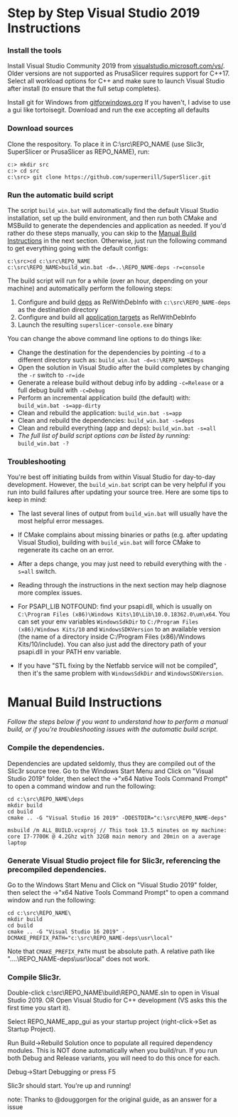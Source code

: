 # Step by Step Visual Studio 2019 Instructions

### Install the tools

Install Visual Studio Community 2019 from [visualstudio.microsoft.com/vs/](https://visualstudio.microsoft.com/vs/). Older versions are not supported as PrusaSlicer requires support for C++17.
Select all workload options for C++ and make sure to launch Visual Studio after install (to ensure that the full setup completes).

Install git for Windows from [gitforwindows.org](https://gitforwindows.org/)
If you haven't, I advise to use a gui like tortoisegit.
Download and run the exe accepting all defaults

### Download sources

Clone the respository.  To place it in C:\src\REPO_NAME (use Slic3r, SuperSlicer or PrusaSlicer as REPO_NAME), run:
```
c:> mkdir src
c:> cd src
c:\src> git clone https://github.com/supermerill/SuperSlicer.git
```

### Run the automatic build script

The script `build_win.bat` will automatically find the default Visual Studio installation, set up the build environment, and then run both CMake and MSBuild to generate the dependencies and application as needed. If you'd rather do these steps manually, you can skip to the [Manual Build Instructions](#manual-build-instructions) in the next section. Otherwise, just run the following command to get everything going with the default configs:

```
c:\src>cd c:\src\REPO_NAME
c:\src\REPO_NAME>build_win.bat -d=..\REPO_NAME-deps -r=console
```

The build script will run for a while (over an hour, depending on your machine) and automatically perform the following steps:
1. Configure and build [deps](#compile-the-dependencies) as RelWithDebInfo with `c:\src\REPO_NAME-deps` as the destination directory
2. Configure and build all [application targets](#compile-slic3r) as RelWithDebInfo
3. Launch the resulting `superslicer-console.exe` binary

You can change the above command line options to do things like:
* Change the destination for the dependencies by pointing `-d` to a different directory such as: `build_win.bat -d=s:\REPO_NAMEDeps`
* Open the solution in Visual Studio after the build completes by changing the `-r` switch to `-r=ide`
* Generate a release build without debug info by adding `-c=Release` or a full debug build with `-c=Debug`
* Perform an incremental application build (the default) with: `build_win.bat -s=app-dirty`
* Clean and rebuild the application: `build_win.bat -s=app`
* Clean and rebuild the dependencies: `build_win.bat -s=deps`
* Clean and rebuild everything (app and deps): `build_win.bat -s=all`
* _The full list of build script options can be listed by running:_ `build_win.bat -?`

### Troubleshooting

You're best off initiating builds from within Visual Studio for day-to-day development. However, the `build_win.bat` script can be very helpful if you run into build failures after updating your source tree. Here are some tips to keep in mind:
* The last several lines of output from `build_win.bat` will usually have the most helpful error messages.
* If CMake complains about missing binaries or paths (e.g. after updating Visual Studio), building with `build_win.bat` will force CMake to regenerate its cache on an error.
* After a deps change, you may just need to rebuild everything with the `-s=all` switch.
* Reading through the instructions in the next section may help diagnose more complex issues.

* For PSAPI_LIB NOTFOUND: find your psapi.dll, which is usually on `C:\Program Files (x86)\Windows Kits\10\Lib\10.0.18362.0\um\x64`. You can set your env variables `WindowsSdkDir` to `C:/Program Files (x86)/Windows Kits/10` and `WindowsSDKVersion` to an available version (the name of a directory inside C:/Program Files (x86)/Windows Kits/10/include). You can also just add the directory path of your psapi.dll in your PATH env variable.
* If you have "STL fixing by the Netfabb service will not be compiled", then it's the same problem with `WindowsSdkDir` and `WindowsSDKVersion`.

# Manual Build Instructions

_Follow the steps below if you want to understand how to perform a manual build, or if you're troubleshooting issues with the automatic build script._

### Compile the dependencies.
Dependencies are updated seldomly, thus they are compiled out of the Slic3r source tree.
Go to the Windows Start Menu and Click on "Visual Studio 2019" folder, then select the ->"x64 Native Tools Command Prompt" to open a command window and run the following:
```
cd c:\src\REPO_NAME\deps
mkdir build
cd build
cmake .. -G "Visual Studio 16 2019" -DDESTDIR="c:\src\REPO_NAME-deps"

msbuild /m ALL_BUILD.vcxproj // This took 13.5 minutes on my machine: core I7-7700K @ 4.2Ghz with 32GB main memory and 20min on a average laptop
```

### Generate Visual Studio project file for Slic3r, referencing the precompiled dependencies.
Go to the Windows Start Menu and Click on "Visual Studio 2019" folder, then select the ->"x64 Native Tools Command Prompt" to open a command window and run the following:
```
cd c:\src\REPO_NAME\
mkdir build
cd build
cmake .. -G "Visual Studio 16 2019" -DCMAKE_PREFIX_PATH="c:\src\REPO_NAME-deps\usr\local"
```

Note that `CMAKE_PREFIX_PATH` must be absolute path. A relative path like "..\..\REPO_NAME-deps\usr\local" does not work.

### Compile Slic3r. 

Double-click c:\src\REPO_NAME\build\REPO_NAME.sln to open in Visual Studio 2019.
OR
Open Visual Studio for C++ development (VS asks this the first time you start it).

Select REPO_NAME_app_gui as your startup project (right-click->Set as Startup Project).

Run Build->Rebuild Solution once to populate all required dependency modules.  This is NOT done automatically when you build/run.  If you run both Debug and Release variants, you will need to do this once for each.

Debug->Start Debugging or press F5

Slic3r should start. You're up and running!

note: Thanks to @douggorgen for the original guide, as an answer for a issue 


